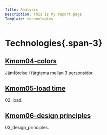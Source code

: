 ```yaml
---
Title: Analysis
Description: This is my report page
Template: technologies
---
```

Technologies{.span-3}
========================== 

<div class="box span-1">

<a href="./analysis/01_colors"><h2 class="text-center">Kmom04-colors</h2></a>
<p class="tech">Jämförelse i färgtema mellan 3 personsidor.</p>
</div>

<div class="box span-1">

<a href="./analysis/02_load"><h2 class="text-center">Kmom05-load time</h2></a>
<p class="tech">02_load.</p>
</div>

<div class="box span-1">

<a href="./analysis/03_design_principles"><h2 class="text-center">Kmom06-design principles</h2></a>
<p class="tech">03_design_principles.</p>
</div>

